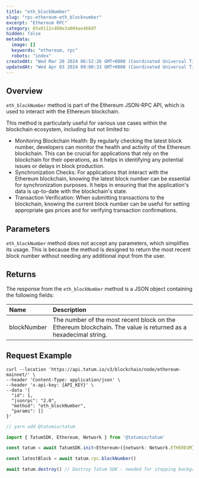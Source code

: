 ```yaml
---
title: "eth_blockNumber"
slug: "rpc-ethereum-eth_blocknumber"
excerpt: "Ethereum RPC"
category: 65a9112c408e3a004ae466df
hidden: false
metadata: 
  image: []
  keywords: "ethereum, rpc"
  robots: "index"
createdAt: "Wed Mar 20 2024 06:52:26 GMT+0000 (Coordinated Universal Time)"
updatedAt: "Wed Apr 03 2024 09:00:33 GMT+0000 (Coordinated Universal Time)"
---
```

## Overview

`eth_blockNumber` method is part of the Ethereum JSON-RPC API, which is used to interact with the Ethereum blockchain. 

This method is particularly useful for various use cases within the blockchain ecosystem, including but not limited to:

- Monitoring Blockchain Health: By regularly checking the latest block number, developers can monitor the health and activity of the Ethereum blockchain. This can be crucial for applications that rely on the blockchain for their operations, as it helps in identifying any potential issues or delays in block production.
- Synchronization Checks: For applications that interact with the Ethereum blockchain, knowing the latest block number can be essential for synchronization purposes. It helps in ensuring that the application's data is up-to-date with the blockchain's state.
- Transaction Verification: When submitting transactions to the blockchain, knowing the current block number can be useful for setting appropriate gas prices and for verifying transaction confirmations.

## Parameters

 `eth_blockNumber` method does not accept any parameters, which simplifies its usage. This is because the method is designed to return the most recent block number without needing any additional input from the user.

## Returns

The response from the `eth_blockNumber` method is a JSON object containing the following fields:

| Name        | Description                                                                                                    |
| :---------- | :------------------------------------------------------------------------------------------------------------- |
| blockNumber | The number of the most recent block on the Ethereum blockchain. The value is returned as a hexadecimal string. |

## Request Example

```curl cURL
curl --location 'https://api.tatum.io/v3/blockchain/node/ethereum-mainnet/' \
--header 'Content-Type: application/json' \
--header 'x-api-key: {API_KEY}' \
--data '{
  "id": 1,
  "jsonrpc": "2.0",
  "method": "eth_blockNumber",
  "params": []
}'
```
```typescript JS SDK
// yarn add @tatumio/tatum

import { TatumSDK, Ethereum, Network } from '@tatumio/tatum'

const tatum = await TatumSDK.init<Ethereum>({network: Network.ETHEREUM})

const latestBlock = await tatum.rpc.blockNumber()

await tatum.destroy() // Destroy Tatum SDK - needed for stopping background jobs
```
